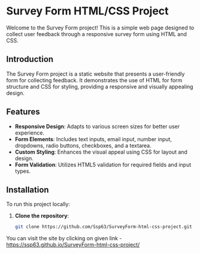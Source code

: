 # Survey Form HTML/CSS Project

Welcome to the Survey Form project! This is a simple web page designed to collect user feedback through a responsive survey form using HTML and CSS.

## Introduction

The Survey Form project is a static website that presents a user-friendly form for collecting feedback. It demonstrates the use of HTML for form structure and CSS for styling, providing a responsive and visually appealing design.

## Features

- **Responsive Design**: Adapts to various screen sizes for better user experience.
- **Form Elements**: Includes text inputs, email input, number input, dropdowns, radio buttons, checkboxes, and a textarea.
- **Custom Styling**: Enhances the visual appeal using CSS for layout and design.
- **Form Validation**: Utilizes HTML5 validation for required fields and input types.

## Installation

To run this project locally:

1. **Clone the repository**:

   ```bash
   git clone https://github.com/Ssp63/SurveyForm-html-css-project.git

You can visit the site by clicking on given link - https://ssp63.github.io/SurveyForm-html-css-project/
